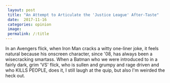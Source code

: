 ```yaml
---
 layout: post
 title: "An Attempt to Articulate the 'Justice League' After-Taste"
 date:  2017-11-16
 categories: opinion 
 image:
 permalink: /:title
---
```



In an Avengers flick, when Iron Man cracks a witty one-liner joke, it feels natural because his onscreen character, since '08, has always been a wisecracking smartass. When a Batman who we were introduced to in a fairly dark, grim 'VS' flick, who is sullen and grumpy and rage driven and who KILLS PEOPLE, does it, I still laugh at the quip, but also I'm weirded the heck out.